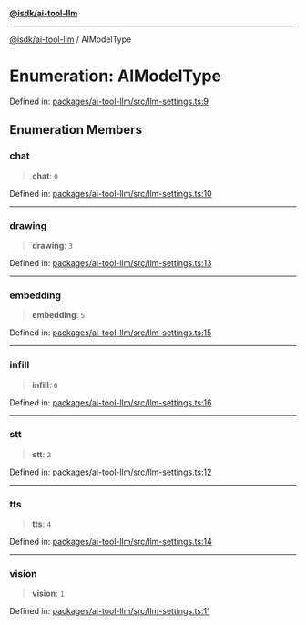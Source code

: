 [**@isdk/ai-tool-llm**](../README.md)

***

[@isdk/ai-tool-llm](../globals.md) / AIModelType

# Enumeration: AIModelType

Defined in: [packages/ai-tool-llm/src/llm-settings.ts:9](https://github.com/isdk/ai-tool-llm.js/blob/0105e0806703dc594a3652a122c6373b3789706e/src/llm-settings.ts#L9)

## Enumeration Members

### chat

> **chat**: `0`

Defined in: [packages/ai-tool-llm/src/llm-settings.ts:10](https://github.com/isdk/ai-tool-llm.js/blob/0105e0806703dc594a3652a122c6373b3789706e/src/llm-settings.ts#L10)

***

### drawing

> **drawing**: `3`

Defined in: [packages/ai-tool-llm/src/llm-settings.ts:13](https://github.com/isdk/ai-tool-llm.js/blob/0105e0806703dc594a3652a122c6373b3789706e/src/llm-settings.ts#L13)

***

### embedding

> **embedding**: `5`

Defined in: [packages/ai-tool-llm/src/llm-settings.ts:15](https://github.com/isdk/ai-tool-llm.js/blob/0105e0806703dc594a3652a122c6373b3789706e/src/llm-settings.ts#L15)

***

### infill

> **infill**: `6`

Defined in: [packages/ai-tool-llm/src/llm-settings.ts:16](https://github.com/isdk/ai-tool-llm.js/blob/0105e0806703dc594a3652a122c6373b3789706e/src/llm-settings.ts#L16)

***

### stt

> **stt**: `2`

Defined in: [packages/ai-tool-llm/src/llm-settings.ts:12](https://github.com/isdk/ai-tool-llm.js/blob/0105e0806703dc594a3652a122c6373b3789706e/src/llm-settings.ts#L12)

***

### tts

> **tts**: `4`

Defined in: [packages/ai-tool-llm/src/llm-settings.ts:14](https://github.com/isdk/ai-tool-llm.js/blob/0105e0806703dc594a3652a122c6373b3789706e/src/llm-settings.ts#L14)

***

### vision

> **vision**: `1`

Defined in: [packages/ai-tool-llm/src/llm-settings.ts:11](https://github.com/isdk/ai-tool-llm.js/blob/0105e0806703dc594a3652a122c6373b3789706e/src/llm-settings.ts#L11)
